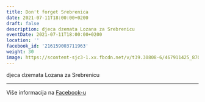```yaml
---
title: Don't forget Srebrenica
date: 2021-07-11T18:00:00+0200
draft: false
description: djeca dzemata Lozana za Srebrenicu
eventDate: 2021-07-11T18:00:00+0200
location: ''
facebook_id: '216159003711963'
weight: 30
image: https://scontent-sjc3-1.xx.fbcdn.net/v/t39.30808-6/467911425_8702124949883247_8451066247417132989_n.jpg?_nc_cat=103&ccb=1-7&_nc_sid=9e60e4&_nc_ohc=g_JDGrpD5J8Q7kNvwF2Ds8p&_nc_oc=AdlEhf4QOTfWoEyKXGuA7l825obfwD66XXe_9bPBN8dWY07Tf_1S0O4H4muDhy5vd8E&_nc_zt=23&_nc_ht=scontent-sjc3-1.xx&edm=ABTKTjYEAAAA&_nc_gid=2BNDLsY_qQbkV41Ykx6heQ&oh=00_AfLMVZ0DJ_kRlecPKyOa9BnozChBaljQBrspNa7Ue1EBjw&oe=683B18D9
---
```


djeca dzemata Lozana za Srebrenicu

---

Više informacija na [Facebook-u](https://facebook.com/events/216159003711963)